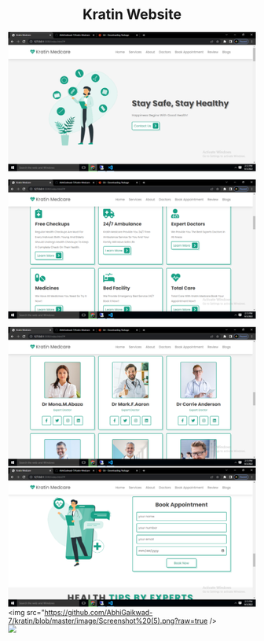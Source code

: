 <h1 align="center"> Kratin Website  </h1>

<img src="https://github.com/AbhiGaikwad-7/kratin/blob/master/image/Screenshot%20(1).png?raw=true" /><br>

<img src="https://github.com/AbhiGaikwad-7/kratin/blob/master/image/Screenshot%20(2).png?raw=true" /><br>

<img src="https://github.com/AbhiGaikwad-7/kratin/blob/master/image/Screenshot%20(3).png?raw=true" /><br>
<img src="https://github.com/AbhiGaikwad-7/kratin/blob/master/image/Screenshot%20(4).png?raw=true" /><br>
<img src="https://github.com/AbhiGaikwad-7/kratin/blob/master/image/Screenshot%20(5).png?raw=true /><br>
<img src="https://github.com/AbhiGaikwad-7/kratin/blob/master/image/Screenshot%20(6).png?raw=true" /><br>
